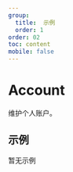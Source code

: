 ```yaml
---
group:
  title:  示例
  order: 1
order: 02
toc: content
mobile: false
---
```


# Account

维护个人账户。

## 示例

<!-- <code src="./examples/account" compact background="#fff"></code> -->

暂无示例